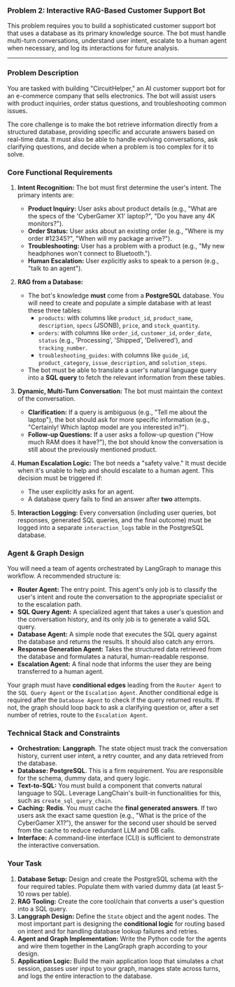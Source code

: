 
### **Problem 2: Interactive RAG-Based Customer Support Bot**

This problem requires you to build a sophisticated customer support bot that uses a database as its primary knowledge source. The bot must handle multi-turn conversations, understand user intent, escalate to a human agent when necessary, and log its interactions for future analysis.

---

### **Problem Description**

You are tasked with building "CircuitHelper," an AI customer support bot for an e-commerce company that sells electronics. The bot will assist users with product inquiries, order status questions, and troubleshooting common issues.

The core challenge is to make the bot retrieve information directly from a structured database, providing specific and accurate answers based on real-time data. It must also be able to handle evolving conversations, ask clarifying questions, and decide when a problem is too complex for it to solve.

### **Core Functional Requirements**

1.  **Intent Recognition:** The bot must first determine the user's intent. The primary intents are:
    * **Product Inquiry:** User asks about product details (e.g., "What are the specs of the 'CyberGamer X1' laptop?", "Do you have any 4K monitors?").
    * **Order Status:** User asks about an existing order (e.g., "Where is my order #12345?", "When will my package arrive?").
    * **Troubleshooting:** User has a problem with a product (e.g., "My new headphones won't connect to Bluetooth.").
    * **Human Escalation:** User explicitly asks to speak to a person (e.g., "talk to an agent").

2.  **RAG from a Database:**
    * The bot's knowledge **must** come from a **PostgreSQL** database. You will need to create and populate a simple database with at least these three tables:
        * `products`: with columns like `product_id`, `product_name`, `description`, `specs` (JSONB), `price`, and `stock_quantity`.
        * `orders`: with columns like `order_id`, `customer_id`, `order_date`, `status` (e.g., 'Processing', 'Shipped', 'Delivered'), and `tracking_number`.
        * `troubleshooting_guides`: with columns like `guide_id`, `product_category`, `issue_description`, and `solution_steps`.
    * The bot must be able to translate a user's natural language query into a **SQL query** to fetch the relevant information from these tables.

3.  **Dynamic, Multi-Turn Conversation:** The bot must maintain the context of the conversation.
    * **Clarification:** If a query is ambiguous (e.g., "Tell me about the laptop"), the bot should ask for more specific information (e.g., "Certainly! Which laptop model are you interested in?").
    * **Follow-up Questions:** If a user asks a follow-up question ("How much RAM does it have?"), the bot should know the conversation is still about the previously mentioned product.

4.  **Human Escalation Logic:** The bot needs a "safety valve." It must decide when it's unable to help and should escalate to a human agent. This decision must be triggered if:
    * The user explicitly asks for an agent.
    * A database query fails to find an answer after **two** attempts.

5.  **Interaction Logging:** Every conversation (including user queries, bot responses, generated SQL queries, and the final outcome) must be logged into a separate `interaction_logs` table in the PostgreSQL database.

### **Agent & Graph Design**

You will need a team of agents orchestrated by LangGraph to manage this workflow. A recommended structure is:

* **Router Agent:** The entry point. This agent's only job is to classify the user's intent and route the conversation to the appropriate specialist or to the escalation path.
* **SQL Query Agent:** A specialized agent that takes a user's question and the conversation history, and its only job is to generate a valid SQL query.
* **Database Agent:** A simple node that executes the SQL query against the database and returns the results. It should also catch any errors.
* **Response Generation Agent:** Takes the structured data retrieved from the database and formulates a natural, human-readable response.
* **Escalation Agent:** A final node that informs the user they are being transferred to a human agent.

Your graph must have **conditional edges** leading from the `Router Agent` to the `SQL Query Agent` or the `Escalation Agent`. Another conditional edge is required after the `Database Agent` to check if the query returned results. If not, the graph should loop back to ask a clarifying question or, after a set number of retries, route to the `Escalation Agent`.

### **Technical Stack and Constraints**

* **Orchestration:** **Langgraph**. The state object must track the conversation history, current user intent, a retry counter, and any data retrieved from the database.
* **Database:** **PostgreSQL**. This is a firm requirement. You are responsible for the schema, dummy data, and query logic.
* **Text-to-SQL:** You must build a component that converts natural language to SQL. Leverage LangChain's built-in functionalities for this, such as `create_sql_query_chain`.
* **Caching:** **Redis**. You must cache the **final generated answers**. If two users ask the exact same question (e.g., "What is the price of the CyberGamer X1?"), the answer for the second user should be served from the cache to reduce redundant LLM and DB calls.
* **Interface:** A command-line interface (CLI) is sufficient to demonstrate the interactive conversation.

### **Your Task**

1.  **Database Setup:** Design and create the PostgreSQL schema with the four required tables. Populate them with varied dummy data (at least 5-10 rows per table).
2.  **RAG Tooling:** Create the core tool/chain that converts a user's question into a SQL query.
3.  **Langgraph Design:** Define the `State` object and the agent nodes. The most important part is designing the **conditional logic** for routing based on intent and for handling database lookup failures and retries.
4.  **Agent and Graph Implementation:** Write the Python code for the agents and wire them together in the LangGraph graph according to your design.
5.  **Application Logic:** Build the main application loop that simulates a chat session, passes user input to your graph, manages state across turns, and logs the entire interaction to the database.